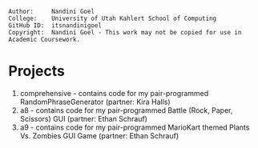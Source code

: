 ```
Author:     Nandini Goel
College:    University of Utah Kahlert School of Computing
GitHub ID:  itsnandinigoel
Copyright:  Nandini Goel - This work may not be copied for use in Academic Coursework.
```

# Projects

1. comprehensive - contains code for my pair-programmed RandomPhraseGenerator (partner: Kira Halls)
2. a8 - contains code for my pair-programmed Battle (Rock, Paper, Scissors) GUI (partner: Ethan Schrauf)
3. a9 - contains code for my pair-programmed MarioKart themed Plants Vs. Zombies GUI Game (partner: Ethan Schrauf)
